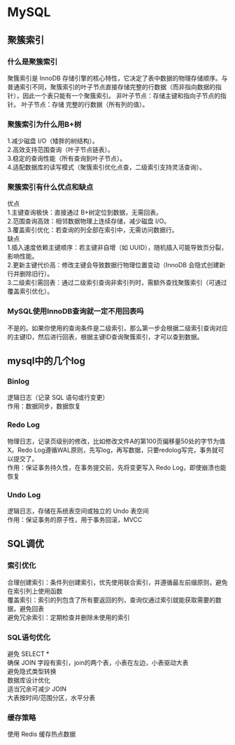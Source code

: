 # MySQL
## 聚簇索引
### 什么是聚簇索引
聚簇索引是 InnoDB 存储引擎的核心特性，它决定了表中数据的物理存储顺序。与普通索引不同，聚簇索引的叶子节点直接存储完整的行数据（而非指向数据的指针），因此一个表只能有一个聚簇索引。 
非叶子节点：存储主键和指向子节点的指针。
叶子节点：存储 完整的行数据（所有列的值）。
### 聚簇索引为什么用B+树
  1.减少磁盘 I/O（矮胖的树结构）。  
  2.高效支持范围查询（叶子节点链表）。  
  3.稳定的查询性能（所有查询到叶子节点）。  
  4.适配数据库的读写模式（聚簇索引优化点查，二级索引支持灵活查询）。
### 聚簇索引有什么优点和缺点
  优点  
  1.主键查询极快：直接通过 B+树定位到数据，无需回表。  
  2.范围查询高效：相邻数据物理上连续存储，减少磁盘 I/O。  
  3.覆盖索引优化：若查询的列全部在索引中，无需访问数据行。  
  缺点  
  1.插入速度依赖主键顺序：若主键非自增（如 UUID），随机插入可能导致页分裂，影响性能。  
  2.更新主键代价高：修改主键会导致数据行物理位置变动（InnoDB 会隐式创建新行并删除旧行）。  
  3.二级索引需回表：通过二级索引查询非索引列时，需额外查找聚簇索引（可通过覆盖索引优化）。  
### MySQL使用InnoDB查询就一定不用回表吗
不是的。如果你使用的查询条件是二级索引，那么第一步会根据二级索引查询对应的主键ID，然后进行回表，根据主键ID查询聚簇索引，才可以查到数据。

## mysql中的几个log
### Binlog
逻辑日志（记录 SQL 语句或行变更）  
作用：数据同步，数据恢复
### Redo Log
物理日志，记录页级别的修改，比如修改文件A的第100页偏移量50处的字节为值X。Redo Log遵循WAL原则，先写log，再写数据，只要redolog写完，事务就可以提交了。  
作用：保证事务持久性，在事务提交前，先将变更写入 Redo Log，即使崩溃也能恢复  
### Undo Log
逻辑日志，存储在系统表空间或独立的 Undo 表空间  
作用：保证事务的原子性，用于事务回滚，MVCC  

## SQL调优
### 索引优化
合理创建索引：条件列创建索引，优先使用联合索引，并遵循最左前缀原则，避免在索引列上使用函数  
覆盖索引：索引的列包含了所有要返回的列，查询仅通过索引就能获取需要的数据，避免回表  
避免冗余索引：定期检查并删除未使用的索引  
### SQL语句优化
避免 SELECT *  
确保 JOIN 字段有索引，join的两个表，小表在左边，小表驱动大表  
避免隐式类型转换  
数据库设计优化  
适当冗余可减少 JOIN  
大表按时间/范围分区，水平分表  
### 缓存策略
使用 Redis 缓存热点数据